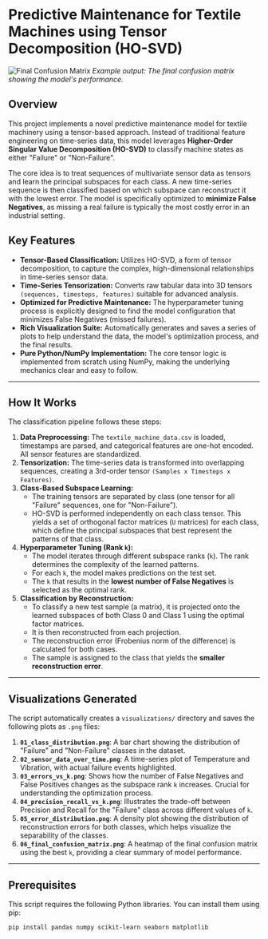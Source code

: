 # Predictive Maintenance for Textile Machines using Tensor Decomposition (HO-SVD)

![Final Confusion Matrix](https://placehold.co/800x600/2c2c2c/ffffff?text=Confusion%20Matrix%20Visualization&font=inter)
*Example output: The final confusion matrix showing the model's performance.*

## Overview

This project implements a novel predictive maintenance model for textile machinery using a tensor-based approach. Instead of traditional feature engineering on time-series data, this model leverages **Higher-Order Singular Value Decomposition (HO-SVD)** to classify machine states as either "Failure" or "Non-Failure".

The core idea is to treat sequences of multivariate sensor data as tensors and learn the principal subspaces for each class. A new time-series sequence is then classified based on which subspace can reconstruct it with the lowest error. The model is specifically optimized to **minimize False Negatives**, as missing a real failure is typically the most costly error in an industrial setting.

## Key Features

-   **Tensor-Based Classification:** Utilizes HO-SVD, a form of tensor decomposition, to capture the complex, high-dimensional relationships in time-series sensor data.
-   **Time-Series Tensorization:** Converts raw tabular data into 3D tensors `(sequences, timesteps, features)` suitable for advanced analysis.
-   **Optimized for Predictive Maintenance:** The hyperparameter tuning process is explicitly designed to find the model configuration that minimizes False Negatives (missed failures).
-   **Rich Visualization Suite:** Automatically generates and saves a series of plots to help understand the data, the model's optimization process, and the final results.
-   **Pure Python/NumPy Implementation:** The core tensor logic is implemented from scratch using NumPy, making the underlying mechanics clear and easy to follow.

---

## How It Works

The classification pipeline follows these steps:

1.  **Data Preprocessing:** The `textile_machine_data.csv` is loaded, timestamps are parsed, and categorical features are one-hot encoded. All sensor features are standardized.
2.  **Tensorization:** The time-series data is transformed into overlapping sequences, creating a 3rd-order tensor `(Samples x Timesteps x Features)`.
3.  **Class-Based Subspace Learning:**
    -   The training tensors are separated by class (one tensor for all "Failure" sequences, one for "Non-Failure").
    -   HO-SVD is performed independently on each class tensor. This yields a set of orthogonal factor matrices (`U` matrices) for each class, which define the principal subspaces that best represent the patterns of that class.
4.  **Hyperparameter Tuning (Rank `k`):**
    -   The model iterates through different subspace ranks (`k`). The rank determines the complexity of the learned patterns.
    -   For each `k`, the model makes predictions on the test set.
    -   The `k` that results in the **lowest number of False Negatives** is selected as the optimal rank.
5.  **Classification by Reconstruction:**
    -   To classify a new test sample (a matrix), it is projected onto the learned subspaces of both Class 0 and Class 1 using the optimal factor matrices.
    -   It is then reconstructed from each projection.
    -   The reconstruction error (Frobenius norm of the difference) is calculated for both cases.
    -   The sample is assigned to the class that yields the **smaller reconstruction error**.

---

## Visualizations Generated

The script automatically creates a `visualizations/` directory and saves the following plots as `.png` files:

1.  **`01_class_distribution.png`**: A bar chart showing the distribution of "Failure" and "Non-Failure" classes in the dataset.
2.  **`02_sensor_data_over_time.png`**: A time-series plot of Temperature and Vibration, with actual failure events highlighted.
3.  **`03_errors_vs_k.png`**: Shows how the number of False Negatives and False Positives changes as the subspace rank `k` increases. Crucial for understanding the optimization process.
4.  **`04_precision_recall_vs_k.png`**: Illustrates the trade-off between Precision and Recall for the "Failure" class across different values of `k`.
5.  **`05_error_distribution.png`**: A density plot showing the distribution of reconstruction errors for both classes, which helps visualize the separability of the classes.
6.  **`06_final_confusion_matrix.png`**: A heatmap of the final confusion matrix using the best `k`, providing a clear summary of model performance.

---

## Prerequisites

This script requires the following Python libraries. You can install them using pip:

```bash
pip install pandas numpy scikit-learn seaborn matplotlib